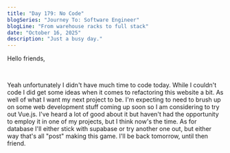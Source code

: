 ```yaml
---
title: "Day 179: No Code"
blogSeries: "Journey To: Software Engineer"
blogLine: "From warehouse racks to full stack"
date: "October 16, 2025"
description: "Just a busy day."
---
```


Hello friends,

<br>

Yeah unfortunately I didn't have much time to code today. While I couldn't code I did get some ideas when it comes to refactoring this website a bit. As well of what I want my next project to be. I'm expecting to need to brush up on some web development stuff coming up soon so I am considering to try out Vue.js. I've heard a lot of good about it but haven't had the opportunity to employ it in one of my projects, but I think now's the time. As for database I'll either stick with supabase or try another one out, but either way that's all "post" making this game. I'll be back tomorrow, until then friend.